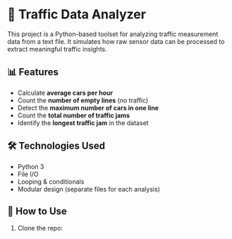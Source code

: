 # 🚦 Traffic Data Analyzer

This project is a Python-based toolset for analyzing traffic measurement data from a text file. It simulates how raw sensor data can be processed to extract meaningful traffic insights.

## 📊 Features

- Calculate **average cars per hour**
- Count the **number of empty lines** (no traffic)
- Detect the **maximum number of cars in one line**
- Count the **total number of traffic jams**
- Identify the **longest traffic jam** in the dataset

## 🛠 Technologies Used

- Python 3
- File I/O
- Looping & conditionals
- Modular design (separate files for each analysis)

## 📁 How to Use

1. Clone the repo:

